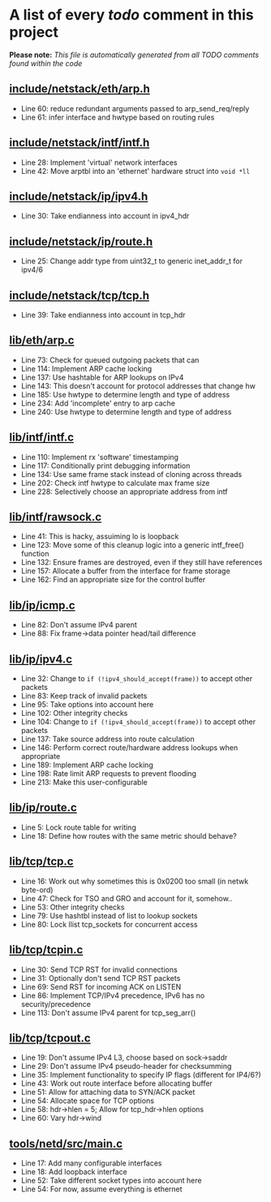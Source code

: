 # A list of every _todo_ comment in this project
**Please note:** _This file is automatically generated from all TODO comments found within the code_
## [include/netstack/eth/arp.h](include/netstack/eth/arp.h)
  - Line 60: reduce redundant arguments passed to arp_send_req/reply
  - Line 61: infer interface and hwtype based on routing rules

## [include/netstack/intf/intf.h](include/netstack/intf/intf.h)
  - Line 28: Implement 'virtual' network interfaces
  - Line 42: Move arptbl into an 'ethernet' hardware struct into `void *ll`

## [include/netstack/ip/ipv4.h](include/netstack/ip/ipv4.h)
  - Line 30: Take endianness into account in ipv4_hdr

## [include/netstack/ip/route.h](include/netstack/ip/route.h)
  - Line 25: Change addr type from uint32_t to generic inet_addr_t for ipv4/6

## [include/netstack/tcp/tcp.h](include/netstack/tcp/tcp.h)
  - Line 39: Take endianness into account in tcp_hdr

## [lib/eth/arp.c](lib/eth/arp.c)
  - Line 73: Check for queued outgoing packets that can
  - Line 114: Implement ARP cache locking
  - Line 137: Use hashtable for ARP lookups on IPv4
  - Line 143: This doesn't account for protocol addresses that change hw
  - Line 185: Use hwtype to determine length and type of address
  - Line 234: Add 'incomplete' entry to arp cache
  - Line 240: Use hwtype to determine length and type of address

## [lib/intf/intf.c](lib/intf/intf.c)
  - Line 110: Implement rx 'software' timestamping
  - Line 117: Conditionally print debugging information
  - Line 134: Use same frame stack instead of cloning across threads
  - Line 202: Check intf hwtype to calculate max frame size
  - Line 228: Selectively choose an appropriate address from intf

## [lib/intf/rawsock.c](lib/intf/rawsock.c)
  - Line 41: This is hacky, assuiming lo is loopback
  - Line 123: Move some of this cleanup logic into a generic intf_free() function
  - Line 132: Ensure frames are destroyed, even if they still have references
  - Line 157: Allocate a buffer from the interface for frame storage
  - Line 162: Find an appropriate size for the control buffer

## [lib/ip/icmp.c](lib/ip/icmp.c)
  - Line 82: Don't assume IPv4 parent
  - Line 88: Fix frame->data pointer head/tail difference

## [lib/ip/ipv4.c](lib/ip/ipv4.c)
  - Line 32: Change to `if (!ipv4_should_accept(frame))` to accept other packets
  - Line 83: Keep track of invalid packets
  - Line 95: Take options into account here
  - Line 102: Other integrity checks
  - Line 104: Change to `if (!ipv4_should_accept(frame))` to accept other packets
  - Line 137: Take source address into route calculation
  - Line 146: Perform correct route/hardware address lookups when appropriate
  - Line 189: Implement ARP cache locking
  - Line 198: Rate limit ARP requests to prevent flooding
  - Line 213: Make this user-configurable

## [lib/ip/route.c](lib/ip/route.c)
  - Line 5: Lock route table for writing
  - Line 18: Define how routes with the same metric should behave?

## [lib/tcp/tcp.c](lib/tcp/tcp.c)
  - Line 16: Work out why sometimes this is 0x0200 too small (in netwk byte-ord)
  - Line 47: Check for TSO and GRO and account for it, somehow..
  - Line 53: Other integrity checks
  - Line 79: Use hashtbl instead of list to lookup sockets
  - Line 80: Lock llist tcp_sockets for concurrent access

## [lib/tcp/tcpin.c](lib/tcp/tcpin.c)
  - Line 30: Send TCP RST for invalid connections
  - Line 31: Optionally don't send TCP RST packets
  - Line 69: Send RST for incoming ACK on LISTEN
  - Line 86: Implement TCP/IPv4 precedence, IPv6 has no security/precedence
  - Line 113: Don't assume IPv4 parent for tcp_seg_arr()

## [lib/tcp/tcpout.c](lib/tcp/tcpout.c)
  - Line 19: Don't assume IPv4 L3, choose based on sock->saddr
  - Line 29: Don't assume IPv4 pseudo-header for checksumming
  - Line 35: Implement functionality to specify IP flags (different for IP4/6?)
  - Line 43: Work out route interface before allocating buffer
  - Line 51: Allow for attaching data to SYN/ACK packet
  - Line 54: Allocate space for TCP options
  - Line 58:    hdr->hlen = 5; Allow for tcp_hdr->hlen options
  - Line 60: Vary hdr->wind

## [tools/netd/src/main.c](tools/netd/src/main.c)
  - Line 17: Add many configurable interfaces
  - Line 18: Add loopback interface
  - Line 52: Take different socket types into account here
  - Line 54: For now, assume everything is ethernet
